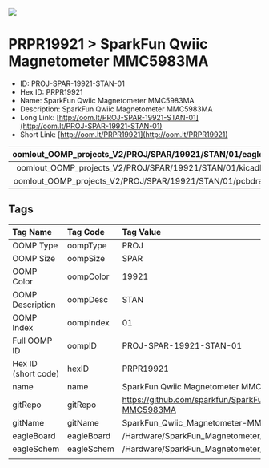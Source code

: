 


  
![][im]
# PRPR19921 > SparkFun Qwiic Magnetometer MMC5983MA

- ID: PROJ-SPAR-19921-STAN-01
- Hex ID: PRPR19921
- Name: SparkFun Qwiic Magnetometer MMC5983MA
- Description: SparkFun Qwiic Magnetometer MMC5983MA
- Long Link: [http://oom.lt/PROJ-SPAR-19921-STAN-01](http://oom.lt/PROJ-SPAR-19921-STAN-01)
- Short Link: [http://oom.lt/PRPR19921](http://oom.lt/PRPR19921)
  

|oomlout_OOMP_projects_V2/PROJ/SPAR/19921/STAN/01/eagleImage.png|oomlout_OOMP_projects_V2/PROJ/SPAR/19921/STAN/01/eagleSchemImage.png|oomlout_OOMP_projects_V2/PROJ/SPAR/19921/STAN/01/kicadPcb3dFront.png|oomlout_OOMP_projects_V2/PROJ/SPAR/19921/STAN/01/kicadPcb3dBack.png|
| :---: | :---: | :---: | :---: |
|oomlout_OOMP_projects_V2/PROJ/SPAR/19921/STAN/01/kicadPcb3d.png|oomlout_OOMP_projects_V2/PROJ/SPAR/19921/STAN/01/bomBack.png|oomlout_OOMP_projects_V2/PROJ/SPAR/19921/STAN/01/bomFront.png|oomlout_OOMP_projects_V2/PROJ/SPAR/19921/STAN/01/pcbdraw.svg|
|oomlout_OOMP_projects_V2/PROJ/SPAR/19921/STAN/01/pcbdrawBack.svg||||

## Tags
  

|Tag Name|Tag Code|Tag Value|
| :--- | :--- | :--- |
|OOMP Type|oompType|PROJ|
|OOMP Size|oompSize|SPAR|
|OOMP Color|oompColor|19921|
|OOMP Description|oompDesc|STAN|
|OOMP Index|oompIndex|01|
|Full OOMP ID|oompID|PROJ-SPAR-19921-STAN-01|
|Hex ID (short code)|hexID|PRPR19921|
|name|name|SparkFun Qwiic Magnetometer MMC5983MA|
|gitRepo|gitRepo|https://github.com/sparkfun/SparkFun_Qwiic_Magnetometer-MMC5983MA|
|gitName|gitName|SparkFun_Qwiic_Magnetometer-MMC5983MA|
|eagleBoard|eagleBoard|/Hardware/SparkFun_Magnetometer_MMC5983MA_Qwiic_Micro.brd|
|eagleSchem|eagleSchem|/Hardware/SparkFun_Magnetometer_MMC5983MA_Qwiic_Micro.sch|
||||



[im]: PROJ/SPAR/19921/STAN/01/kicadPcb3d_450.png
